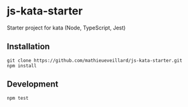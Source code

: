 # js-kata-starter

Starter project for kata (Node, TypeScript, Jest)

## Installation

```
git clone https://github.com/mathieueveillard/js-kata-starter.git
npm install
```

## Development

```
npm test
```
